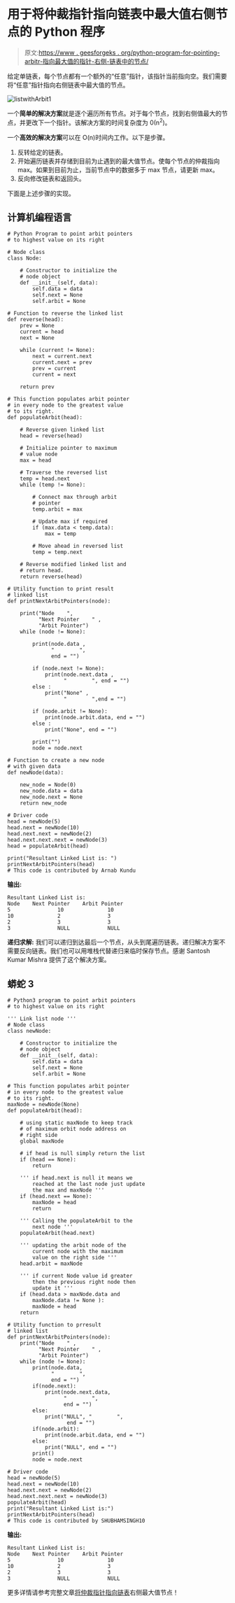 # 用于将仲裁指针指向链表中最大值右侧节点的 Python 程序

> 原文:[https://www . geesforgeks . org/python-program-for-pointing-arbitr-指向最大值的指针-右侧-链表中的节点/](https://www.geeksforgeeks.org/python-program-for-pointing-arbit-pointer-to-greatest-value-right-side-node-in-a-linked-list/)

给定单链表，每个节点都有一个额外的“任意”指针，该指针当前指向空。我们需要将“任意”指针指向右侧链表中最大值的节点。

![listwithArbit1](img/e37b455dc722e9b607243f9f28641891.png)

一个**简单的解决方案**就是逐个遍历所有节点。对于每个节点，找到右侧值最大的节点，并更改下一个指针。该解决方案的时间复杂度为 0(n<sup>2</sup>)。

一个**高效的解决方案**可以在 O(n)时间内工作。以下是步骤。

1.  反转给定的链表。
2.  开始遍历链表并存储到目前为止遇到的最大值节点。使每个节点的仲裁指向 max。如果到目前为止，当前节点中的数据多于 max 节点，请更新 max。
3.  反向修改链表和返回头。

下面是上述步骤的实现。

## 计算机编程语言

```
# Python Program to point arbit pointers 
# to highest value on its right

# Node class 
class Node: 

    # Constructor to initialize the 
    # node object 
    def __init__(self, data): 
        self.data = data 
        self.next = None
        self.arbit = None

# Function to reverse the linked list 
def reverse(head):
    prev = None
    current = head
    next = None

    while (current != None):    
        next = current.next
        current.next = prev
        prev = current
        current = next

    return prev

# This function populates arbit pointer 
# in every node to the greatest value 
# to its right.
def populateArbit(head):

    # Reverse given linked list
    head = reverse(head)

    # Initialize pointer to maximum 
    # value node
    max = head

    # Traverse the reversed list
    temp = head.next
    while (temp != None):

        # Connect max through arbit
        # pointer
        temp.arbit = max

        # Update max if required
        if (max.data < temp.data):
            max = temp

        # Move ahead in reversed list
        temp = temp.next

    # Reverse modified linked list and 
    # return head.
    return reverse(head)

# Utility function to print result 
# linked list
def printNextArbitPointers(node):

    print("Node    ", 
          "Next Pointer    " , 
          "Arbit Pointer")
    while (node != None):

        print(node.data , 
              "        ", 
              end = "")

        if (node.next != None):
            print(node.next.data , 
                  "        ", end = "")
        else :
            print("None" , 
                  "        ",end = "")

        if (node.arbit != None):
            print(node.arbit.data, end = "")
        else :
            print("None", end = "")

        print("")
        node = node.next

# Function to create a new node 
# with given data 
def newNode(data):

    new_node = Node(0)
    new_node.data = data
    new_node.next = None
    return new_node

# Driver code
head = newNode(5)
head.next = newNode(10)
head.next.next = newNode(2)
head.next.next.next = newNode(3)
head = populateArbit(head)

print("Resultant Linked List is: ")
printNextArbitPointers(head)
# This code is contributed by Arnab Kundu
```

**输出:**

```
Resultant Linked List is: 
Node    Next Pointer    Arbit Pointer
5               10              10
10              2               3
2               3               3
3               NULL            NULL
```

**递归求解:**
我们可以递归到达最后一个节点，从头到尾遍历链表。递归解决方案不需要反向链表。我们也可以用堆栈代替递归来临时保存节点。感谢 Santosh Kumar Mishra 提供了这个解决方案。

## 蟒蛇 3

```
# Python3 program to point arbit pointers
# to highest value on its right 

''' Link list node '''
# Node class 
class newNode: 

    # Constructor to initialize the 
    # node object 
    def __init__(self, data): 
        self.data = data 
        self.next = None
        self.arbit = None

# This function populates arbit pointer 
# in every node to the greatest value 
# to its right. 
maxNode = newNode(None)
def populateArbit(head):

    # using static maxNode to keep track 
    # of maximum orbit node address on 
    # right side 
    global maxNode

    # if head is null simply return the list 
    if (head == None):
        return

    ''' if head.next is null it means we 
        reached at the last node just update 
        the max and maxNode '''
    if (head.next == None):
        maxNode = head 
        return

    ''' Calling the populateArbit to the
        next node '''
    populateArbit(head.next) 

    ''' updating the arbit node of the 
        current node with the maximum 
        value on the right side '''
    head.arbit = maxNode 

    ''' if current Node value id greater 
        then the previous right node then 
        update it '''
    if (head.data > maxNode.data and 
        maxNode.data != None ):
        maxNode = head 
    return

# Utility function to prresult 
# linked list 
def printNextArbitPointers(node):
    print("Node    " , 
          "Next Pointer    " , 
          "Arbit Pointer")
    while (node != None):
        print(node.data, 
              "        ", 
              end = "")
        if(node.next):
            print(node.next.data,
                  "        ", 
                  end = "")
        else:
            print("NULL", "        ", 
                   end = "")
        if(node.arbit):
            print(node.arbit.data, end = "")
        else:
            print("NULL", end = "")
        print()
        node = node.next

# Driver code
head = newNode(5) 
head.next = newNode(10) 
head.next.next = newNode(2) 
head.next.next.next = newNode(3) 
populateArbit(head) 
print("Resultant Linked List is:") 
printNextArbitPointers(head) 
# This code is contributed by SHUBHAMSINGH10
```

**输出:**

```
Resultant Linked List is: 
Node    Next Pointer    Arbit Pointer
5               10              10
10              2               3
2               3               3
3               NULL            NULL
```

更多详情请参考完整文章[将仲裁指针指向链表](https://www.geeksforgeeks.org/point-arbit-pointer-greatest-value-right-side-node-linked-list/)右侧最大值节点！